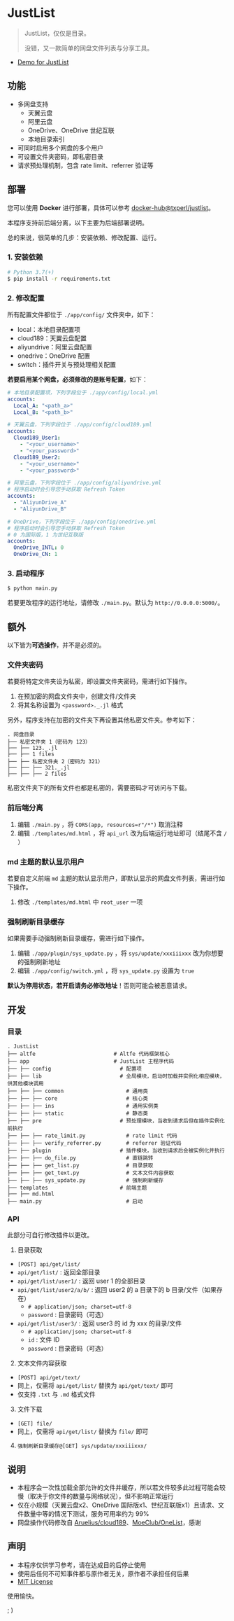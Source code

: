 # JustList

> JustList，仅仅是目录。
>
> 没错，又一款简单的网盘文件列表与分享工具。

* [Demo for JustList](https://lib.tls.moe/)

## 功能

* 多网盘支持
  + 天翼云盘
  + 阿里云盘
  + OneDrive、OneDrive 世纪互联
  + 本地目录索引
* 可同时启用多个网盘的多个用户
* 可设置文件夹密码，即私密目录
* 请求预处理机制，包含 rate limit、referrer 验证等

## 部署

您可以使用 **Docker** 进行部署，具体可以参考 [docker-hub@txperl/justlist](https://hub.docker.com/r/txperl/justlist)。

本程序支持前后端分离，以下主要为后端部署说明。

总的来说，很简单的几步：安装依赖、修改配置、运行。

### 1. 安装依赖

``` bash
# Python 3.7(+)
$ pip install -r requirements.txt
```

### 2. 修改配置

所有配置文件都位于 `./app/config/` 文件夹中，如下：

- local：本地目录配置项
- cloud189：天翼云盘配置
- aliyundrive：阿里云盘配置
- onedrive：OneDrive 配置
- switch：插件开关与预处理相关配置

**若要启用某个网盘，必须修改的是账号配置**，如下：

``` yaml
# 本地目录配置项，下列字段位于 ./app/config/local.yml
accounts:
  Local_A: "<path_a>"
  Local_B: "<path_b>"

# 天翼云盘，下列字段位于 ./app/config/cloud189.yml
accounts:
  Cloud189_User1:
    - "<your_username>"
    - "<your_password>"
  Cloud189_User2:
    - "<your_username>"
    - "<your_password>"

# 阿里云盘，下列字段位于 ./app/config/aliyundrive.yml
# 程序启动时会引导您手动获取 Refresh Token
accounts:
  - "AliyunDrive_A"
  - "AliyunDrive_B"

# OneDrive，下列字段位于 ./app/config/onedrive.yml
# 程序启动时会引导您手动获取 Refresh Token
# 0 为国际版，1 为世纪互联版
accounts:
  OneDrive_INTL: 0
  OneDrive_CN: 1
```

### 3. 启动程序

``` bash
$ python main.py
```

若要更改程序的运行地址，请修改 `./main.py`。默认为 `http://0.0.0.0:5000/`。

## 额外

以下皆为**可选操作**，并不是必须的。

### 文件夹密码

若要将特定文件夹设为私密，即设置文件夹密码，需进行如下操作。

1. 在预加密的网盘文件夹中，创建文件/文件夹
2. 将其名称设置为 `<password>._.jl` 格式

另外，程序支持在加密的文件夹下再设置其他私密文件夹。参考如下：

```
. 网盘目录
├── 私密文件夹 1（密码为 123）
├── ├── 123._.jl
├── ├── 1 files
├── ├── 私密文件夹 2（密码为 321）
├── ├── ├── 321._.jl
├── ├── ├── 2 files
```

私密文件夹下的所有文件也都是私密的，需要密码才可访问与下载。

### 前后端分离

1. 编辑 `./main.py` ，将 `CORS(app, resources=r"/*")` 取消注释
2. 编辑 `./templates/md.html` ，将 `api_url` 改为后端运行地址即可（结尾不含 `/` ）

### md 主题的默认显示用户

若要自定义前端 `md` 主题的默认显示用户，即默认显示的网盘文件列表，需进行如下操作。

1. 修改 `./templates/md.html` 中 `root_user` 一项

### 强制刷新目录缓存

如果需要手动强制刷新目录缓存，需进行如下操作。

1. 编辑 `./app/plugin/sys_update.py` ，将 `sys/update/xxxiiixxx` 改为你想要的强制刷新地址
2. 编辑 `./app/config/switch.yml` ，将 `sys_update.py` 设置为 `true`

**默认为停用状态，若开启请务必修改地址**！否则可能会被恶意请求。

## 开发

### 目录

```
. JustList
├── altfe                         # Altfe 代码框架核心
├── app                           # JustList 主程序代码
├── ├── config                      # 配置项
├── ├── lib                         # 全局模块，启动时加载并实例化相应模块，供其他模块调用
├── ├── ├── common                    # 通用类
├── ├── ├── core                      # 核心类
├── ├── ├── ins                       # 通用实例类
├── ├── ├── static                    # 静态类
├── ├── pre                         # 预处理模块，当收到请求后但在插件实例化前执行
├── ├── ├── rate_limit.py             # rate limit 代码
├── ├── ├── verify_referrer.py        # referrer 验证代码
├── ├── plugin                      # 插件模块，当收到请求后会被实例化并执行
├── ├── ├── do_file.py                # 直链跳转
├── ├── ├── get_list.py               # 目录获取
├── ├── ├── get_text.py               # 文本文件内容获取
├── ├── ├── sys_update.py             # 强制刷新缓存
├── templates                       # 前端主题
├── ├── md.html
├── main.py                           # 启动
```

### API

此部分可自行修改插件以更改。

1. 目录获取
  + `[POST] api/get/list/`
  + `api/get/list/` : 返回全部目录
  + `api/get/list/user1/` : 返回 user 1 的全部目录
  + `api/get/list/user2/a/b/` : 返回 user2 的 a 目录下的 b 目录/文件（如果存在）
      + `# application/json; charset=utf-8`
      + `password` : 目录密码（可选）
  + `api/get/list/user3/` : 返回 user3 的 id 为 xxx 的目录/文件
      + `# application/json; charset=utf-8`
      + `id` : 文件 ID
      + `password` : 目录密码（可选）

2. 文本文件内容获取
  + `[POST] api/get/text/`
  + 同上，仅需将 `api/get/list/` 替换为 `api/get/text/` 即可
  + 仅支持 `.txt` 与 `.md` 格式文件

3. 文件下载
  + `[GET] file/`
  + 同上，仅需将 `api/get/list/` 替换为 `file/` 即可

4. `强制刷新目录缓存@[GET] sys/update/xxxiiixxx/`

## 说明

* 本程序会一次性加载全部允许的文件并缓存，所以若文件较多此过程可能会较慢（取决于你文件的数量与网络状况），但不影响正常运行
* 仅在小规模（天翼云盘x2、OneDrive 国际版x1、世纪互联版x1）且请求、文件数量中等的情况下测试，服务可用率约为 99%
* 网盘操作代码修改自 [Aruelius/cloud189](https://github.com/Aruelius/cloud189)、[MoeClub/OneList](https://github.com/MoeClub/OneList)，感谢

## 声明

* 本程序仅供学习参考，请在达成目的后停止使用
* 使用后任何不可知事件都与原作者无关，原作者不承担任何后果
* [MIT License](https://choosealicense.com/licenses/mit/)

使用愉快。

; )
